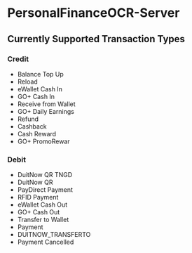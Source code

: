 # PersonalFinanceOCR-Server

## Currently Supported Transaction Types
### Credit
- Balance Top Up
- Reload
- eWallet Cash In
- GO+ Cash In
- Receive from Wallet
- GO+ Daily Earnings
- Refund
- Cashback
- Cash Reward
- GO+ PromoRewar

### Debit
- DuitNow QR TNGD
- DuitNow QR
- PayDirect Payment
- RFID Payment
- eWallet Cash Out
- GO+ Cash Out
- Transfer to Wallet
- Payment
- DUITNOW_TRANSFERTO
- Payment Cancelled